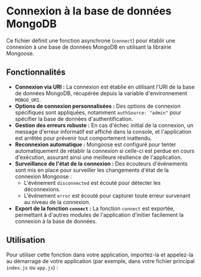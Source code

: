 # Connexion à la base de données MongoDB

Ce fichier définit une fonction asynchrone (`connect`) pour établir une connexion à une base de données MongoDB en utilisant la librairie Mongoose.

## Fonctionnalités

* **Connexion via URI :** La connexion est établie en utilisant l'URI de la base de données MongoDB, récupérée depuis la variable d'environnement `MONGO_URI`.
* **Options de connexion personnalisées :** Des options de connexion spécifiques sont appliquées, notamment `authSource: "admin"` pour spécifier la base de données d'authentification.
* **Gestion des erreurs robuste :** En cas d'échec initial de la connexion, un message d'erreur informatif est affiché dans la console, et l'application est arrêtée pour prévenir tout comportement inattendu.
* **Reconnexion automatique :** Mongoose est configuré pour tenter automatiquement de rétablir la connexion si celle-ci est perdue en cours d'exécution, assurant ainsi une meilleure résilience de l'application.
* **Surveillance de l'état de la connexion :** Des écouteurs d'événements sont mis en place pour surveiller les changements d'état de la connexion Mongoose :
    * L'événement `disconnected` est écouté pour détecter les déconnexions.
    * L'événement `error` est écouté pour capturer toute erreur survenant au niveau de la connexion.
* **Export de la fonction `connect` :** La fonction `connect` est exportée, permettant à d'autres modules de l'application d'initier facilement la connexion à la base de données.

## Utilisation

Pour utiliser cette fonction dans votre application, importez-la et appelez-la au démarrage de votre application (par exemple, dans votre fichier principal `index.js` ou `app.js`) :
